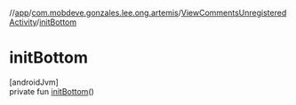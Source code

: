 //[app](../../../index.md)/[com.mobdeve.gonzales.lee.ong.artemis](../index.md)/[ViewCommentsUnregisteredActivity](index.md)/[initBottom](init-bottom.md)

# initBottom

[androidJvm]\
private fun [initBottom](init-bottom.md)()
